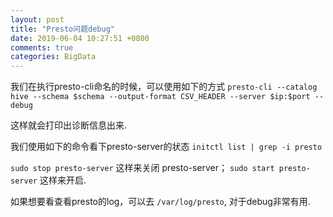 ```yaml
---
layout: post
title: "Presto问题debug"
date: 2019-06-04 10:27:51 +0800
comments: true
categories: BigData
---
```

我们在执行presto-cli命名的时候，可以使用如下的方式 ``presto-cli --catalog hive --schema $schema --output-format CSV_HEADER --server $ip:$port --debug``

这样就会打印出诊断信息出来.

我们使用如下的命令看下presto-server的状态 ``initctl list | grep -i presto``

``sudo stop presto-server`` 这样来关闭 presto-server； ``sudo start presto-server`` 这样来开启.

如果想要看查看presto的log，可以去 ``/var/log/presto``, 对于debug非常有用.

